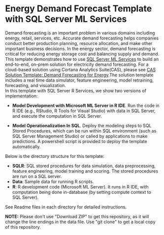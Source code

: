 # Energy Demand Forecast Template with SQL Server ML Services
Demand forecasting is an important problem in various domains including energy, retail, services, etc. Accurate demand forecasting helps companies conduct better production planning, resource allocation, and make other important business decisions. In the energy sector, demand forecasting is critical for reducing energy storage cost and balancing supply and demand.  
This template demonstrates how to use [SQL Server ML Services](https://docs.microsoft.com/en-us/sql/advanced-analytics/what-is-sql-server-machine-learning) to build an end-to-end, on-prem solution for electricity demand forecasting. For a cloud-based solution using Cortana Analytics Suite(CAS), please see [CAS Solution Template: Demand Forecasting for Energy](https://gallery.cortanaanalytics.com/SolutionTemplate/Demand-Forecasting-for-Energy-1).The solution template includes a real time data simulator, feature engineering, model retraining, forecasting, and visualization.  
In this template with SQL Server R Services, we show two versions of implementation:
 
- **Model Development with Microsoft ML Server in R IDE**. Run the code in R IDE (e.g., RStudio, R Tools for Visual Studio) with data in SQL Server, and execute the computation in SQL Server.

- **Model Operationalization In SQL**. Deploy the modeling steps to SQL Stored Procedures, which can be run within SQL environment (such as SQL Server Management Studio) or called by applications to make predictions. A powershell script is provided to deploy the template automatically.

Below is the directory structure for this template:

* **SQLR**:    SQL stored procedures for data simulation, data preprocessing, feature engineering, model training and scoring. The stored procedures are run on a SQL server.
* **Data**:    Sample data for running R scripts.
* **R**:	      R development code (Microsoft ML Server). It runs in R IDE, with computation being done in-database (by setting compute context to SQL Server).  

See Readme files in each directory for detailed instructions.

**NOTE:** Please don't use "Download ZIP" to get this repository, as it will change the line endings in the data file. Use "git clone" to get a local copy of this repository. 

